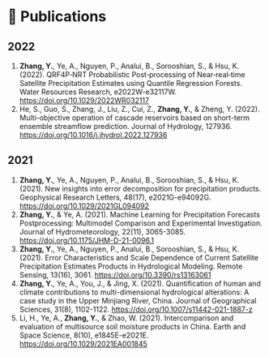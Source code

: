
# 📝 Publications

## 2022
1. **Zhang, Y.**, Ye, A., Nguyen, P., Analui, B., Sorooshian, S., & Hsu, K. (2022). QRF4P‐NRT Probabilistic Post‐processing of Near‐real‐time Satellite Precipitation Estimates using Quantile Regression Forests. Water Resources Research, e2022W-e32117W. https://doi.org/10.1029/2022WR032117
2. He, S., Guo, S., Zhang, J., Liu, Z., Cui, Z., **Zhang, Y.**, & Zheng, Y. (2022). Multi-objective operation of cascade reservoirs based on short-term ensemble streamflow prediction. Journal of Hydrology, 127936. https://doi.org/10.1016/j.jhydrol.2022.127936

## 2021
1. **Zhang, Y.**, Ye, A., Nguyen, P., Analui, B., Sorooshian, S., & Hsu, K. (2021). New insights into error decomposition for precipitation products. Geophysical Research Letters, 48(17), e2021G-e94092G. https://doi.org/10.1029/2021GL094092
2. **Zhang, Y.**, & Ye, A. (2021). Machine Learning for Precipitation Forecasts Postprocessing: Multimodel Comparison and Experimental Investigation. Journal of Hydrometeorology, 22(11), 3065-3085. https://doi.org/10.1175/JHM-D-21-0096.1
3. **Zhang, Y.**, Ye, A., Nguyen, P., Analui, B., Sorooshian, S., & Hsu, K. (2021). Error Characteristics and Scale Dependence of Current Satellite Precipitation Estimates Products in Hydrological Modeling. Remote Sensing, 13(16), 3061. https://doi.org/10.3390/rs13163061
4. **Zhang, Y.**, Ye, A., You, J., & Jing, X. (2021). Quantification of human and climate contributions to multi-dimensional hydrological alterations: A case study in the Upper Minjiang River, China. Journal of Geographical Sciences, 31(8), 1102-1122. https://doi.org/10.1007/s11442-021-1887-z
5. Li, H., Ye, A., **Zhang, Y.**, & Zhao, W. (2021). Intercomparison and evaluation of multisource soil moisture products in China. Earth and Space Science, 8(10), e1845E-e2021E. https://doi.org/10.1029/2021EA001845